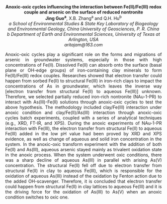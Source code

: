 <center><strong>Anoxic-oxic cycles influencing the interaction between Fe(II)/Fe(III)
redox couple and arsenic on the surface of reduced nontronite</strong>

<center><strong>Jing Guo<sup>a</sup></strong>, X.B. Zhang<sup>a</sup> and Q.H. Hu<sup>b</sup>

<center><i>a School of Environmental Studies & State Key Laboratory of Biogeology
and Environmental Geology, China University of Geosciences, P. R. China</i>

<center><i>b Department of Earth and Environmental Sciences, University of Texas
at Arlington, USA</i>

<center><i>aritajam@163.com</i>

<p style=text-align:justify>Anoxic-oxic cycles play a significant role on the forms and migrations
of arsenic in groundwater systems, especially in those with high
concentrations of Fe(II). Dissolved Fe(II) can absorb onto the surface
(basal plane or OH-edge groups) of iron-containing clay minerals to form
Fe(II)/Fe(III) redox couples. Researches showed that electron transfer
could happen from sorbed Fe(II) to structural Fe(III) in iron-rich clays
to impact the concentrations of As in groundwater, which leaves the
inverse way [electron transfer from structural Fe(II) to aqueous
Fe(III)] unknown. Therefore, we selected partially reduced iron-rich
nontronite (NAu-1-PR) to interact with As(III)-Fe(II) solutions through
anoxic-oxic cycles to test the above hypothesis.
The methodology included clay/Fe(III) interaction under anoxic condition
and clay/Fe(II)/As(III) interaction through anoxic-oxic cycles batch
experiments, coupled with a series of analytical techniques (e.g., XRD,
FT-IR, and XPS). During the anoxic experiments of NAu-1-PR interaction
with Fe(III), the electron transfer from structural Fe(II) to aqueous
Fe(III) added in the low pH value had been proved by XRD and XPS
evidence, as well as change of aqueous and solid iron concentration in
the system. In the anoxic-oxic transform experiment with the addition of
both Fe(II) and As(III), aqueous arsenic stayed mainly as trivalent
oxidation state in the anoxic process. When the system underwent oxic
conditions, there was a sharp decline of aqueous As(III) in parallel
with arising As(V) concentration. The structural Fe(II) fell off due to
electron transfer from structural Fe(II) in clay to aqueous Fe(III),
which is responsible for the oxidation of aqueous As(III) instead of the
oxidation by Fenton action due to the added OH-scavenger. Therefore, it
is concluded that electron transfer could happen from structural Fe(II)
in clay lattices to aqueous Fe(III) and it is the driving force for the
oxidation of As(III) to As(V) when an anoxic condition switches to oxic
one.
